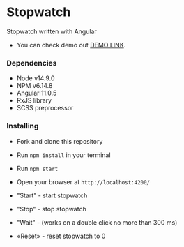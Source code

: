# Stopwatch

Stopwatch written with Angular

- You can check demo out [DEMO LINK](https://ztx25.github.io/Angular-stopwatch/).

### Dependencies
* Node v14.9.0
* NPM v6.14.8
* Angular 11.0.5
* RxJS library
* SCSS preprocessor

### Installing
* Fork and clone this repository
* Run `npm install` in your terminal
* Run `npm start`
* Open your browser at `http://localhost:4200/`

* "Start" - start stopwatch
* "Stop" - stop stopwatch
* "Wait" - (works on a double click no more than 300 ms)
* «Reset» - reset stopwatch to 0
